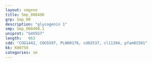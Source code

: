 ```yaml
---
layout: smgene
title: Smp_008490
grp: Smp_00
description: "glycogenin 1"
smp: Smp_008490.1
uniprot: "G4V5G7"
length:   963
cdd: "COG1442, COG5597, PLN00176, cd02537, cl11394, pfam01501"
kk: K00750
categories: sm
---
```

